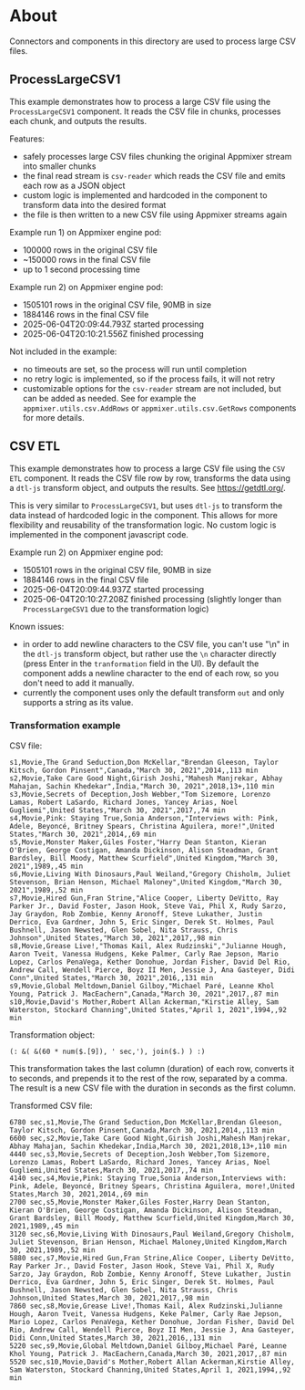 # About
Connectors and components in this directory are used to process large CSV files.

## ProcessLargeCSV1
This example demonstrates how to process a large CSV file using the `ProcessLargeCSV1` component. It reads the CSV file in chunks, processes each chunk, and outputs the results.

Features:
- safely processes large CSV files chunking the original Appmixer stream into smaller chunks
- the final read stream is `csv-reader` which reads the CSV file and emits each row as a JSON object
- custom logic is implemented and hardcoded in the component to transform data into the desired format
- the file is then written to a new CSV file using Appmixer streams again

Example run 1) on Appmixer engine pod:
- 100000 rows in the original CSV file
- ~150000 rows in the final CSV file
- up to 1 second processing time

Example run 2) on Appmixer engine pod:
- 1505101 rows in the original CSV file, 90MB in size
- 1884146 rows in the final CSV file
- 2025-06-04T20:09:44.793Z started processing
- 2025-06-04T20:10:21.556Z finished processing

Not included in the example:
- no timeouts are set, so the process will run until completion
- no retry logic is implemented, so if the process fails, it will not retry
- customizable options for the `csv-reader` stream are not included, but can be added as needed. See for example the `appmixer.utils.csv.AddRows` or `appmixer.utils.csv.GetRows` components for more details.

## CSV ETL
This example demonstrates how to process a large CSV file using the `CSV ETL` component. It reads the CSV file row by row, transforms the data using a `dtl-js` transform object, and outputs the results. See https://getdtl.org/.

This is very similar to `ProcessLargeCSV1`, but uses `dtl-js` to transform the data instead of hardcoded logic in the component. This allows for more flexibility and reusability of the transformation logic. No custom logic is implemented in the component javascript code.

Example run 2) on Appmixer engine pod:
- 1505101 rows in the original CSV file, 90MB in size
- 1884146 rows in the final CSV file
- 2025-06-04T20:09:44.937Z started processing
- 2025-06-04T20:10:27.208Z finished processing (slightly longer than `ProcessLargeCSV1` due to the transformation logic)

Known issues:
- in order to add newline characters to the CSV file, you can't use "\n" in the `dtl-js` transform object, but rather use the `\n` character directly (press Enter in the `tranformation` field in the UI). By default the component adds a newline character to the end of each row, so you don't need to add it manually.
- currently the component uses only the default transform `out` and only supports a string as its value.

### Transformation example
CSV file:
```
s1,Movie,The Grand Seduction,Don McKellar,"Brendan Gleeson, Taylor Kitsch, Gordon Pinsent",Canada,"March 30, 2021",2014,,113 min
s2,Movie,Take Care Good Night,Girish Joshi,"Mahesh Manjrekar, Abhay Mahajan, Sachin Khedekar",India,"March 30, 2021",2018,13+,110 min
s3,Movie,Secrets of Deception,Josh Webber,"Tom Sizemore, Lorenzo Lamas, Robert LaSardo, Richard Jones, Yancey Arias, Noel Gugliemi",United States,"March 30, 2021",2017,,74 min
s4,Movie,Pink: Staying True,Sonia Anderson,"Interviews with: Pink, Adele, Beyoncé, Britney Spears, Christina Aguilera, more!",United States,"March 30, 2021",2014,,69 min
s5,Movie,Monster Maker,Giles Foster,"Harry Dean Stanton, Kieran O'Brien, George Costigan, Amanda Dickinson, Alison Steadman, Grant Bardsley, Bill Moody, Matthew Scurfield",United Kingdom,"March 30, 2021",1989,,45 min
s6,Movie,Living With Dinosaurs,Paul Weiland,"Gregory Chisholm, Juliet Stevenson, Brian Henson, Michael Maloney",United Kingdom,"March 30, 2021",1989,,52 min
s7,Movie,Hired Gun,Fran Strine,"Alice Cooper, Liberty DeVitto, Ray Parker Jr., David Foster, Jason Hook, Steve Vai, Phil X, Rudy Sarzo, Jay Graydon, Rob Zombie, Kenny Aronoff, Steve Lukather, Justin Derrico, Eva Gardner, John 5, Eric Singer, Derek St. Holmes, Paul Bushnell, Jason Newsted, Glen Sobel, Nita Strauss, Chris Johnson",United States,"March 30, 2021",2017,,98 min
s8,Movie,Grease Live!,"Thomas Kail, Alex Rudzinski","Julianne Hough, Aaron Tveit, Vanessa Hudgens, Keke Palmer, Carly Rae Jepson, Mario Lopez, Carlos PenaVega, Kether Donohue, Jordan Fisher, David Del Rio, Andrew Call, Wendell Pierce, Boyz II Men, Jessie J, Ana Gasteyer, Didi Conn",United States,"March 30, 2021",2016,,131 min
s9,Movie,Global Meltdown,Daniel Gilboy,"Michael Paré, Leanne Khol Young, Patrick J. MacEachern",Canada,"March 30, 2021",2017,,87 min
s10,Movie,David's Mother,Robert Allan Ackerman,"Kirstie Alley, Sam Waterston, Stockard Channing",United States,"April 1, 2021",1994,,92 min
```

Transformation object:
```
(: &( &(60 * num($.[9]), ' sec,'), join($.) ) :)
```

This transformation takes the last column (duration) of each row, converts it to seconds, and prepends it to the rest of the row, separated by a comma. The result is a new CSV file with the duration in seconds as the first column.

Transformed CSV file:
```
6780 sec,s1,Movie,The Grand Seduction,Don McKellar,Brendan Gleeson, Taylor Kitsch, Gordon Pinsent,Canada,March 30, 2021,2014,,113 min
6600 sec,s2,Movie,Take Care Good Night,Girish Joshi,Mahesh Manjrekar, Abhay Mahajan, Sachin Khedekar,India,March 30, 2021,2018,13+,110 min
4440 sec,s3,Movie,Secrets of Deception,Josh Webber,Tom Sizemore, Lorenzo Lamas, Robert LaSardo, Richard Jones, Yancey Arias, Noel Gugliemi,United States,March 30, 2021,2017,,74 min
4140 sec,s4,Movie,Pink: Staying True,Sonia Anderson,Interviews with: Pink, Adele, Beyoncé, Britney Spears, Christina Aguilera, more!,United States,March 30, 2021,2014,,69 min
2700 sec,s5,Movie,Monster Maker,Giles Foster,Harry Dean Stanton, Kieran O'Brien, George Costigan, Amanda Dickinson, Alison Steadman, Grant Bardsley, Bill Moody, Matthew Scurfield,United Kingdom,March 30, 2021,1989,,45 min
3120 sec,s6,Movie,Living With Dinosaurs,Paul Weiland,Gregory Chisholm, Juliet Stevenson, Brian Henson, Michael Maloney,United Kingdom,March 30, 2021,1989,,52 min
5880 sec,s7,Movie,Hired Gun,Fran Strine,Alice Cooper, Liberty DeVitto, Ray Parker Jr., David Foster, Jason Hook, Steve Vai, Phil X, Rudy Sarzo, Jay Graydon, Rob Zombie, Kenny Aronoff, Steve Lukather, Justin Derrico, Eva Gardner, John 5, Eric Singer, Derek St. Holmes, Paul Bushnell, Jason Newsted, Glen Sobel, Nita Strauss, Chris Johnson,United States,March 30, 2021,2017,,98 min
7860 sec,s8,Movie,Grease Live!,Thomas Kail, Alex Rudzinski,Julianne Hough, Aaron Tveit, Vanessa Hudgens, Keke Palmer, Carly Rae Jepson, Mario Lopez, Carlos PenaVega, Kether Donohue, Jordan Fisher, David Del Rio, Andrew Call, Wendell Pierce, Boyz II Men, Jessie J, Ana Gasteyer, Didi Conn,United States,March 30, 2021,2016,,131 min
5220 sec,s9,Movie,Global Meltdown,Daniel Gilboy,Michael Paré, Leanne Khol Young, Patrick J. MacEachern,Canada,March 30, 2021,2017,,87 min
5520 sec,s10,Movie,David's Mother,Robert Allan Ackerman,Kirstie Alley, Sam Waterston, Stockard Channing,United States,April 1, 2021,1994,,92 min
```
